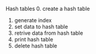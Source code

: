 Hash tables
0. create a hash table
1. generate index
2. set data to hash table
3. retrive data from hash table
4. print hash table
5. delete hash table
